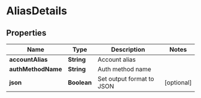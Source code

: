 

# AliasDetails


## Properties

| Name | Type | Description | Notes |
|------------ | ------------- | ------------- | -------------|
|**accountAlias** | **String** | Account alias |  |
|**authMethodName** | **String** | Auth method name |  |
|**json** | **Boolean** | Set output format to JSON |  [optional] |



